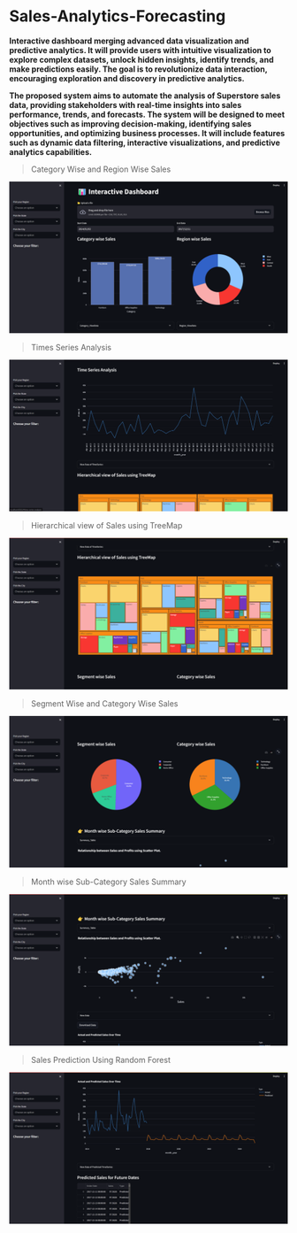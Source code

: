 # Sales-Analytics-Forecasting


**Interactive dashboard merging advanced data visualization and predictive analytics. It will provide users with intuitive visualization to explore complex datasets, unlock hidden insights, identify trends, and make predictions easily. The goal is to revolutionize data interaction, encouraging exploration and discovery in predictive analytics.**

**The proposed system aims to automate the analysis of Superstore sales data, providing stakeholders with real-time insights into sales performance, trends, and forecasts. The system will be designed to meet objectives such as improving decision-making, identifying sales opportunities, and optimizing business processes. It will include features such as dynamic data filtering, interactive visualizations, and predictive analytics capabilities.**

>Category Wise and Region Wise Sales

![This is an image](/Outputs/CategoryAndRegion.png)

>Times Series Analysis


![This is an image](/Outputs/TimeSeries.png)


>Hierarchical view of Sales using TreeMap

![This is an image](/Outputs/Hierarchical.png)


>Segment Wise and Category Wise Sales

![This is an image](/Outputs/SegmentWiseAndCategoryWise.png)


>Month wise Sub-Category Sales Summary

![This is an image](/Outputs/Summary.png)


>Sales Prediction Using Random Forest

![This is an image](/Outputs/Prediction.png)

